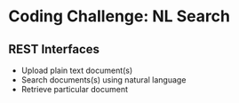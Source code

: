 # Coding Challenge: NL Search

## REST Interfaces

- Upload plain text document(s)
- Search documents(s) using natural language
- Retrieve particular document
